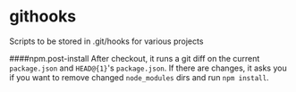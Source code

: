 # githooks

Scripts to be stored in .git/hooks for various projects

####npm.post-install
After checkout, it runs a git diff on the current `package.json` and `HEAD@{1}`'s `package.json`.  If there are changes, it asks you if you want to remove changed `node_modules` dirs and run `npm install`.
